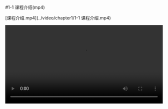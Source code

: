 #1-1 课程介绍(mp4)

[课程介绍.mp4](../video/chapter1/1-1 课程介绍.mp4)

<video width="100%" controls="controls">
<source src="../video/chapter1/1-1 课程介绍.mp4">
</video>
